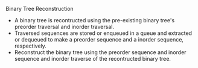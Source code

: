 Binary Tree Reconstruction

- A binary tree is recontructed using the pre-existing binary tree's preorder traversal and inorder traversal.
- Traversed sequences are stored or enqueued in a queue and extracted or dequeued to make a preorder sequence and a inorder sequence, respectively.
- Reconstruct the binary tree using the preorder sequence and inorder sequence and inorder traverse of the recontructed binary tree.    
